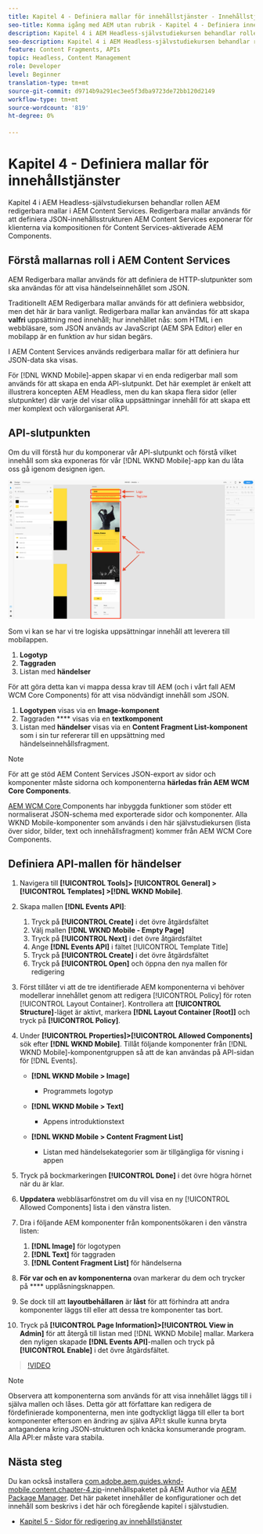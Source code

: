 ```yaml
---
title: Kapitel 4 - Definiera mallar för innehållstjänster - Innehållstjänster
seo-title: Komma igång med AEM utan rubrik - Kapitel 4 - Definiera innehållstjänstmallar
description: Kapitel 4 i AEM Headless-självstudiekursen behandlar rollen AEM redigerbara mallar i AEM Content Services. Redigerbara mallar används för att definiera den JSON-innehållsstruktur AEM Content Services kommer att visa.
seo-description: Kapitel 4 i AEM Headless-självstudiekursen behandlar rollen AEM redigerbara mallar i AEM Content Services. Redigerbara mallar används för att definiera den JSON-innehållsstruktur AEM Content Services kommer att visa.
feature: Content Fragments, APIs
topic: Headless, Content Management
role: Developer
level: Beginner
translation-type: tm+mt
source-git-commit: d9714b9a291ec3ee5f3dba9723de72bb120d2149
workflow-type: tm+mt
source-wordcount: '819'
ht-degree: 0%

---
```



# Kapitel 4 - Definiera mallar för innehållstjänster

Kapitel 4 i AEM Headless-självstudiekursen behandlar rollen AEM redigerbara mallar i AEM Content Services. Redigerbara mallar används för att definiera JSON-innehållsstrukturen AEM Content Services exponerar för klienterna via kompositionen för Content Services-aktiverade AEM Components.

## Förstå mallarnas roll i AEM Content Services

AEM Redigerbara mallar används för att definiera de HTTP-slutpunkter som ska användas för att visa händelseinnehållet som JSON.

Traditionellt AEM Redigerbara mallar används för att definiera webbsidor, men det här är bara vanligt. Redigerbara mallar kan användas för att skapa **valfri** uppsättning med innehåll; hur innehållet nås: som HTML i en webbläsare, som JSON används av JavaScript (AEM SPA Editor) eller en mobilapp är en funktion av hur sidan begärs.

I AEM Content Services används redigerbara mallar för att definiera hur JSON-data ska visas.

För [!DNL WKND Mobile]-appen skapar vi en enda redigerbar mall som används för att skapa en enda API-slutpunkt. Det här exemplet är enkelt att illustrera koncepten AEM Headless, men du kan skapa flera sidor (eller slutpunkter) där varje del visar olika uppsättningar innehåll för att skapa ett mer komplext och välorganiserat API.

## API-slutpunkten

Om du vill förstå hur du komponerar vår API-slutpunkt och förstå vilket innehåll som ska exponeras för vår [!DNL WKND Mobile]-app kan du låta oss gå igenom designen igen.

![Evenemang-API för dekomposition av sida](./assets/chapter-4/design-to-component-mapping.png)

Som vi kan se har vi tre logiska uppsättningar innehåll att leverera till mobilappen.

1. **Logotyp**
2. **Taggraden**
3. Listan med **händelser**

För att göra detta kan vi mappa dessa krav till AEM (och i vårt fall AEM WCM Core Components) för att visa nödvändigt innehåll som JSON.

1. **Logotypen** visas via en **Image-komponent**
2. Taggraden **** visas via en **textkomponent**
3. Listan med **händelser** visas via en **Content Fragment List-komponent** som i sin tur refererar till en uppsättning med händelseinnehållsfragment.

>[!NOTE]
>
>För att ge stöd AEM Content Services JSON-export av sidor och komponenter måste sidorna och komponenterna **härledas från AEM WCM Core Components**.
>
>[AEM WCM Core ](https://github.com/Adobe-Marketing-Cloud/aem-core-wcm-components) Components har inbyggda funktioner som stöder ett normaliserat JSON-schema med exporterade sidor och komponenter. Alla WKND Mobile-komponenter som används i den här självstudiekursen (lista över sidor, bilder, text och innehållsfragment) kommer från AEM WCM Core Components.

## Definiera API-mallen för händelser

1. Navigera till **[!UICONTROL Tools]> [!UICONTROL General] > [!UICONTROL Templates] >[!DNL WKND Mobile]**.

1. Skapa mallen **[!DNL Events API]**:

   1. Tryck på **[!UICONTROL Create]** i det övre åtgärdsfältet
   1. Välj mallen **[!DNL WKND Mobile - Empty Page]**
   1. Tryck på **[!UICONTROL Next]** i det övre åtgärdsfältet
   1. Ange **[!DNL Events API]** i fältet [!UICONTROL Template Title]
   1. Tryck på **[!UICONTROL Create]** i det övre åtgärdsfältet
   1. Tryck på **[!UICONTROL Open]** och öppna den nya mallen för redigering

1. Först tillåter vi att de tre identifierade AEM komponenterna vi behöver modellerar innehållet genom att redigera [!UICONTROL Policy] för roten [!UICONTROL Layout Container]. Kontrollera att **[!UICONTROL Structure]**-läget är aktivt, markera **[!DNL Layout Container \[Root\]]** och tryck på **[!UICONTROL Policy]**.
1. Under **[!UICONTROL Properties]>[!UICONTROL Allowed Components]** sök efter **[!DNL WKND Mobile]**. Tillåt följande komponenter från [!DNL WKND Mobile]-komponentgruppen så att de kan användas på API-sidan för [!DNL Events].

   * **[!DNL WKND Mobile > Image]**

      * Programmets logotyp
   * **[!DNL WKND Mobile > Text]**

      * Appens introduktionstext
   * **[!DNL WKND Mobile > Content Fragment List]**

      * Listan med händelsekategorier som är tillgängliga för visning i appen



1. Tryck på bockmarkeringen **[!UICONTROL Done]** i det övre högra hörnet när du är klar.
1. **Uppdatera** webbläsarfönstret om du vill visa en ny  [!UICONTROL Allowed Components] lista i den vänstra listen.
1. Dra i följande AEM komponenter från komponentsökaren i den vänstra listen:
   1. **[!DNL Image]** för logotypen
   2. **[!DNL Text]** för taggraden
   3. **[!DNL Content Fragment List]** för händelserna
1. **För var och en av komponenterna** ovan markerar du dem och trycker på  **** upplåsningsknappen.
1. Se dock till att **layoutbehållaren** är **låst** för att förhindra att andra komponenter läggs till eller att dessa tre komponenter tas bort.
1. Tryck på **[!UICONTROL Page Information]>[!UICONTROL View in Admin]** för att återgå till listan med [!DNL WKND Mobile] mallar. Markera den nyligen skapade **[!DNL Events API]**-mallen och tryck på **[!UICONTROL Enable]** i det övre åtgärdsfältet.

>[!VIDEO](https://video.tv.adobe.com/v/28342/?quality=12&learn=on)

>[!NOTE]
>
> Observera att komponenterna som används för att visa innehållet läggs till i själva mallen och låses. Detta gör att författare kan redigera de fördefinierade komponenterna, men inte godtyckligt lägga till eller ta bort komponenter eftersom en ändring av själva API:t skulle kunna bryta antagandena kring JSON-strukturen och knäcka konsumerande program. Alla API:er måste vara stabila.

## Nästa steg

Du kan också installera [com.adobe.aem.guides.wknd-mobile.content.chapter-4.zip](https://github.com/adobe/aem-guides-wknd-mobile/releases/latest)-innehållspaketet på AEM Author via [AEM Package Manager](http://localhost:4502/crx/packmgr/index.jsp). Det här paketet innehåller de konfigurationer och det innehåll som beskrivs i det här och föregående kapitel i självstudien.

* [Kapitel 5 - Sidor för redigering av innehållstjänster](./chapter-5.md)
